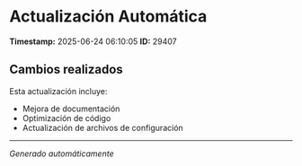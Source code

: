 # Actualización Automática

**Timestamp:** 2025-06-24 06:10:05
**ID:** 29407

## Cambios realizados

Esta actualización incluye:
- Mejora de documentación
- Optimización de código
- Actualización de archivos de configuración

---
*Generado automáticamente*
